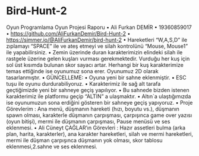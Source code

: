 # Bird-Hunt-2
Oyun Programlama Oyun Projesi Raporu
•  Ali Furkan DEMİR
•  19360859017
•  https://github.com/AliFurkanDemir/Bird-Hunt-2
•  https://simmer.io/@AliFurkanDemir/bird-hunt-2
•  Hareketleri “W,A,S,D” ile zıplamayı “SPACE” ile ve ateş etmeyi ve silah kontrolünü “Mouse, Mouse1” ile yapabilirsiniz.
•  Zemin üzerinde duran karakterimizin elindeki silah ile rastgele üzerine gelen kuşları vurması gerekmektedir. Vurduğu her kuş için sol üst kısımda bulunan skor sayacı artar. Herhangi bir kuş karakterimize temas ettiğinde ise oyunumuz sona erer. Oyunumuz 2D olarak tasarlanmıştır.
•  GÜNCELLEME:
•  Oyuna yeni bir sahne eklenmiştir.
•  ESC tuşu ile oyunu durdurabiliyoruz.
•  Karakterimiz ile sağ alt tarafa geçtiğimizde yeni bir sahneye geçiş yapılıyor.
•  Bu sahnede bizden istenen karakterimiz ile platformu geçip “ALTIN” a ulaşmaktır.
•  Altın`a ulaştığımızda ise oyunumuzun sona erdiğini gösteren bir sahneye geçiş yapıyoruz.
•	Proje Görevlerim : Ana menü, düşmanın hareketi (hızı, boyutu vs.), düşmanın spawn olması, karakterle düşmanın çarpışması, çarpışınca game over yazısı (oyun bitişi), mermi ile düşmanın çarpışması, Pause menüsü ve ses eklenmesi.
•  Ali Cüneyt ÇAĞLAR’ın Görevleri : Hazır assetleri bulma (arka plan, harita, karakterler), ana karakter hareketleri, silah ve mermi hareketleri, mermi ile düşman çarpışınca düşmanın yok olması, skor tablosu eklenmesi,2.sahne ve ses eklenmesi.
